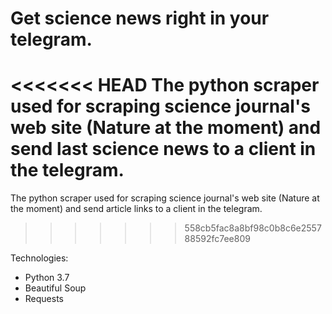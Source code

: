 # Get science news right in your telegram.
<<<<<<< HEAD
The python scraper used for scraping science journal's web site (Nature at the moment) and send last science news to a client in the telegram. 
=======
The python scraper used for scraping science journal's web site (Nature at the moment) and send article links to a client in the telegram. 
>>>>>>> 558cb5fac8a8bf98c0b8c6e255788592fc7ee809

Technologies:
- Python 3.7
- Beautiful Soup
- Requests